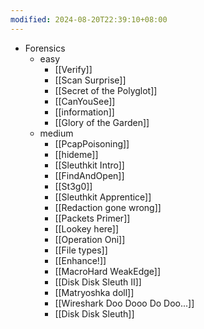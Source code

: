 ```yaml
---
modified: 2024-08-20T22:39:10+08:00
---
```

- Forensics
	- easy
		- [[Verify]]
		- [[Scan Surprise]]
		- [[Secret of the Polyglot]]
		- [[CanYouSee]]
		- [[information]]
		- [[Glory of the Garden]]
	- medium
		- [[PcapPoisoning]]
		- [[hideme]]
		- [[Sleuthkit Intro]]
		- [[FindAndOpen]]
		- [[St3g0]]
		- [[Sleuthkit Apprentice]]
		- [[Redaction gone wrong]]
		- [[Packets Primer]]
		- [[Lookey here]]
		- [[Operation Oni]]
		- [[File types]]
		- [[Enhance!]]
		- [[MacroHard WeakEdge]]
		- [[Disk Disk Sleuth II]]
		- [[Matryoshka doll]]
		- [[Wireshark Doo Dooo Do Doo...]]
		- [[Disk Disk Sleuth]]
	
	